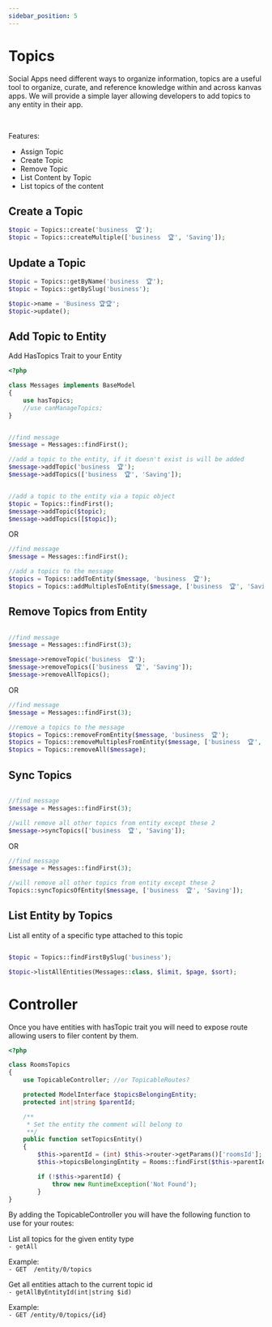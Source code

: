 ```yaml
---
sidebar_position: 5
---
```


# Topics

Social Apps need different ways to organize information, topics are a useful tool to organize, curate, and reference knowledge within and across kanvas apps. We will provide a simple layer allowing developers to add topics to any entity in their app.

<br />

Features:
- Assign Topic
- Create Topic
- Remove Topic
- List Content by Topic
- List topics of the content

Create a Topic
-------------------
```php
$topic = Topics::create('business  🏆');
$topic = Topics::createMultiple(['business  🏆', 'Saving']);
```

Update a Topic
-------------------
```php
$topic = Topics::getByName('business  🏆');
$topic = Topics::getBySlug('business');

$topic->name = 'Business 🏆🏆';
$topic->update();
```

Add Topic to Entity
-------------------

Add HasTopics Trait to your Entity

```php
<?php

class Messages implements BaseModel
{
    use hasTopics;
    //use canManageTopics;
}

```

```php

//find message
$message = Messages::findFirst();

//add a topic to the entity, if it doesn't exist is will be added
$message->addTopic('business  🏆');
$message->addTopics(['business  🏆', 'Saving']);


//add a topic to the entity via a topic object
$topic = Topics::findFirst();
$message->addTopic($topic);
$message->addTopics([$topic]);
```

OR

```php
//find message
$message = Messages::findFirst();

//add a topics to the message 
$topics = Topics::addToEntity($message, 'business  🏆');
$topics = Topics::addMultiplesToEntity($message, ['business  🏆', 'Saving']);
```

Remove Topics from Entity
-------------------

```php

//find message
$message = Messages::findFirst(3);

$message->removeTopic('business  🏆');
$message->removeTopics(['business  🏆', 'Saving']);
$message->removeAllTopics();

```

OR

```php
//find message
$message = Messages::findFirst(3);

//remove a topics to the message 
$topics = Topics::removeFromEntity($message, 'business  🏆');
$topics = Topics::removeMultiplesFromEntity($message, ['business  🏆', 'Saving']);
$topics = Topics::removeAll($message);
```

Sync Topics
-------------------

```php

//find message
$message = Messages::findFirst(3);

//will remove all other topics from entity except these 2
$message->syncTopics(['business  🏆', 'Saving']);
```

OR

```php
//find message
$message = Messages::findFirst(3);

//will remove all other topics from entity except these 2
Topics::syncTopicsOfEntity($message, ['business  🏆', 'Saving']);
```

List Entity by Topics
----------------

List all entity of a specific type attached to this topic

```php

$topic = Topics::findFirstBySlug('business');

$topic->listAllEntities(Messages::class, $limit, $page, $sort);
```

# Controller

Once you have entities with hasTopic trait you will need to expose route allowing users to filer content by them.


```php
<?php

class RoomsTopics
{
    use TopicableController; //or TopicableRoutes?

    protected ModelInterface $topicsBelongingEntity;
    protected int|string $parentId;

    /**
     * Set the entity the comment will belong to
     **/
    public function setTopicsEntity()
    {
        $this->parentId = (int) $this->router->getParams()['roomsId'];
        $this->topicsBelongingEntity = Rooms::findFirst($this->parentId);

        if (!$this->parentId) {
            throw new RuntimeException('Not Found');
        }
}

```

By adding the TopicableController you will have the following function to use for your routes:

List all topics for the given entity type <br />
`- getAll` 

Example: <br />
`- GET  /entity/0/topics` 

Get all entities attach to the current topic id<br />
`- getAllByEntityId(int|string $id)`

Example: <br />
`- GET /entity/0/topics/{id}`